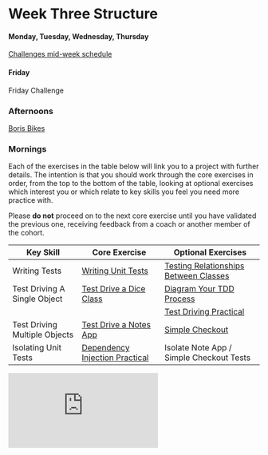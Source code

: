 # Week Three Structure

#### Monday, Tuesday, Wednesday, Thursday

[Challenges mid-week schedule](./challenges_mid_week_schedule.md)

#### Friday

Friday Challenge

### Afternoons
[Boris Bikes](../../boris_bikes/00_challenge_map.md)

### Mornings

Each of the exercises in the table below will link you to a project with further details. The intention is that you should work through the core exercises in order, from the top to the bottom of the table, looking at optional exercises which interest you or which relate to key skills you feel you need more practice with.

Please **do not** proceed on to the next core exercise until you have validated the previous one, receiving feedback from a coach or another member of the cohort.

|Key Skill|Core Exercise|Optional Exercises| 
|---|---|---|
|Writing Tests   |[Writing Unit Tests](https://diode.makersacademy.com/students/samjones1001/projects/2287)   |[Testing Relationships Between Classes](https://diode.makersacademy.com/students/EdwardAndress/projects/975)   |
|Test Driving A Single Object   |[Test Drive a Dice Class](https://diode.makersacademy.com/students/alicelieutier/projects/813)   |[Diagram Your TDD Process](https://diode.makersacademy.com/students/alicelieutier/projects/812)|
|   |   |[Test Driving Practical](https://diode.makersacademy.com/students/samjones1001/projects/2288) |
|Test Driving Multiple Objects   |[Test Drive a Notes App](https://diode.makersacademy.com/students/neoeno/projects/13)   |[Simple Checkout](https://diode.makersacademy.com/students/samjones1001/projects/317)
|Isolating Unit Tests   |[Dependency Injection Practical](https://diode.makersacademy.com/students/soph-g/projects/645)   |Isolate Note App / Simple Checkout Tests



![Tracking pixel](https://githubanalytics.herokuapp.com/course/sequence/apprenticeship/week03.md)
